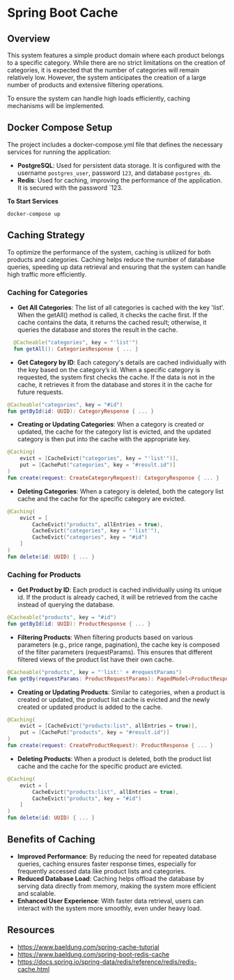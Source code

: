 # Spring Boot Cache

## Overview
This system features a simple product domain where each product belongs to a specific category. 
While there are no strict limitations on the creation of categories, it is expected that the number of categories will remain relatively low. 
However, the system anticipates the creation of a large number of products and extensive filtering operations.

To ensure the system can handle high loads efficiently, caching mechanisms will be implemented.

## Docker Compose Setup
The project includes a docker-compose.yml file that defines the necessary services for running the application:
* **PostgreSQL**: Used for persistent data storage. It is configured with the username `postgres_user`, password `123`, and database `postgres_db`.
* **Redis**: Used for caching, improving the performance of the application. It is secured with the password `123.

**To Start Services**
```shell
docker-compose up
```

## Caching Strategy
To optimize the performance of the system, caching is utilized for both products and categories. 
Caching helps reduce the number of database queries, speeding up data retrieval and ensuring that the system can handle high traffic more efficiently.

### Caching for Categories
* **Get All Categories**: The list of all categories is cached with the key 'list'. 
When the getAll() method is called, it checks the cache first. 
If the cache contains the data, it returns the cached result; otherwise, it queries the database and stores the result in the cache.

```kotlin
  @Cacheable("categories", key = "'list'")
  fun getAll(): CategoriesResponse { ... }
```

* **Get Category by ID**: Each category's details are cached individually with the key based on the category’s id. 
When a specific category is requested, the system first checks the cache. 
If the data is not in the cache, it retrieves it from the database and stores it in the cache for future requests.

```kotlin
@Cacheable("categories", key = "#id")
fun getById(id: UUID): CategoryResponse { ... }
```

* **Creating or Updating Categories**: When a category is created or updated, the cache for the category list is evicted, 
and the updated category is then put into the cache with the appropriate key.

```kotlin
@Caching(
    evict = [CacheEvict("categories", key = "'list'")],
    put = [CachePut("categories", key = "#result.id")]
)
fun create(request: CreateCategoryRequest): CategoryResponse { ... }
```

* **Deleting Categories**: When a category is deleted, both the category list cache and the cache for the specific category are evicted.

```kotlin
@Caching(
    evict = [
        CacheEvict("products", allEntries = true),
        CacheEvict("categories", key = "'list'"),
        CacheEvict("categories", key = "#id")
    ]
)
fun delete(id: UUID) { ... }
```

### Caching for Products
* **Get Product by ID**: Each product is cached individually using its unique id. 
If the product is already cached, it will be retrieved from the cache instead of querying the database.

```kotlin
@Cacheable("products", key = "#id")
fun getById(id: UUID): ProductResponse { ... }
```

* **Filtering Products**: When filtering products based on various parameters (e.g., price range, pagination), 
the cache key is composed of the filter parameters (requestParams). This ensures that different filtered views of the product list have their own cache.

```kotlin
@Cacheable("products", key = "'list:' + #requestParams")
fun getBy(requestParams: ProductRequestParams): PagedModel<ProductResponse> { ... }
```

* **Creating or Updating Products**: Similar to categories, when a product is created or updated, 
the product list cache is evicted and the newly created or updated product is added to the cache.

```kotlin
@Caching(
    evict = [CacheEvict("products:list", allEntries = true)],
    put = [CachePut("products", key = "#result.id")]
)
fun create(request: CreateProductRequest): ProductResponse { ... }
```

* **Deleting Products**: When a product is deleted, both the product list cache and the cache for the specific product are evicted.

```kotlin
@Caching(
    evict = [
        CacheEvict("products:list", allEntries = true),
        CacheEvict("products", key = "#id")
    ]
)
fun delete(id: UUID) { ... }
```

## Benefits of Caching
* **Improved Performance**: By reducing the need for repeated database queries, caching ensures faster response times, 
especially for frequently accessed data like product lists and categories.
* **Reduced Database Load**: Caching helps offload the database by serving data directly from memory, making the system more efficient and scalable.
* **Enhanced User Experience**: With faster data retrieval, users can interact with the system more smoothly, even under heavy load.

## Resources
* https://www.baeldung.com/spring-cache-tutorial
* https://www.baeldung.com/spring-boot-redis-cache
* https://docs.spring.io/spring-data/redis/reference/redis/redis-cache.html